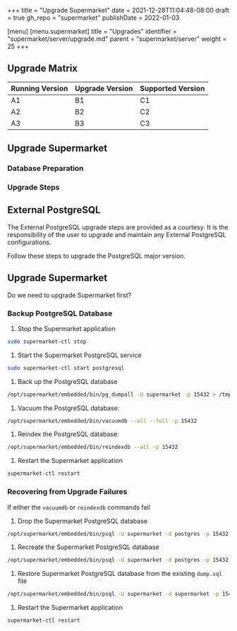 +++
title = "Upgrade Supermarket"
date = 2021-12-28T11:04:48-08:00
draft = true
gh_repo = "supermarket"
publishDate = 2022-01-03

[menu]
  [menu.supermarket]
    title = "Upgrades"
    identifier = "supermarket/server/upgrade.md"
    parent = "supermarket/server"
    weight = 25
+++


## Upgrade Matrix

Running Version| Upgrade Version | Supported Version
---------|----------|---------
 A1 | B1 | C1
 A2 | B2 | C2
 A3 | B3 | C3

## Upgrade Supermarket

### Database Preparation

### Upgrade Steps

## External PostgreSQL

The External PostgreSQL upgrade steps are provided as a courtesy. It is the responsibility of the user to upgrade and maintain any External PostgreSQL configurations.

Follow these steps to upgrade the PostgreSQL major version.

## Upgrade Supermarket

Do we need to upgrade Supermarket first?

### Backup PostgreSQL Database

1. Stop the Supermarket application

```bash
sudo supermarket-ctl stop
```

1. Start the Supermarket PostgreSQL service

```bash
sudo supermarket-ctl start postgresql
```

1. Back up the PostgreSQL database

```bash
/opt/supermarket/embedded/bin/pg_dumpall -U supermarket -p 15432 > /tmp/supermarket-dump.sql
```

1. Vacuum the PostgreSQL database:

```bash
/opt/supermarket/embedded/bin/vacuumdb --all --full -p 15432
```

1. Reindex the PostgreSQL database:

```bash
/opt/supermarket/embedded/bin/reindexdb --all -p 15432
```

1. Restart the Supermarket application

```bash
supermarket-ctl restart
```

### Recovering from Upgrade Failures

If either the `vacuumdb` or `reindexdb` commands fail

1. Drop the Supermarket PostgreSQL database

  ```bash
  /opt/supermarket/embedded/bin/psql -U supermarket -d postgres -p 15432 -c "drop database supermarket"
  ```

1. Recreate the Supermarket PostgreSQL database

  ```bash
  /opt/supermarket/embedded/bin/psql -U supermarket -d postgres -p 15432 -c "create database supermarket"
  ```

1. Restore Supermarket PostgreSQL database from the existing `dump.sql` file

  ```bash
  /opt/supermarket/embedded/bin/psql -U supermarket -d supermarket -p 15432 -f /tmp/supermarket-dump.sql
  ```

1. Restart the Supermarket application

```bash
supermarket-ctl restart
```

